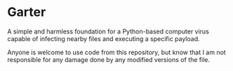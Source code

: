 # Garter
A simple and harmless foundation for a Python-based computer virus capable of infecting nearby files and executing a specific payload.

Anyone is welcome to use code from this repository, but know that I am not responsible for any damage done by any modified versions of the file.
